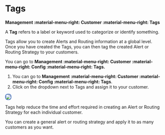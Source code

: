 # Tags  

**Management :material-menu-right: Customer :material-menu-right: Tags**

A **Tag** refers to a label or keyword used to categorize or identify something.

Tags allow you to create Alerts and Routing information at a global level. Once you have created the Tags, you can then tag the created Alert or Routing Strategy to your customers.

You can go to **Management :material-menu-right: Customer :material-menu-right: Config :material-menu-right: Tags.**

1. You can go to **Management :material-menu-right: Customer :material-menu-right: Config :material-menu-right: Tags**.
2. Click on the dropdown next to Tags and assign it to your customer.

<img src= "/customer/img/tags.png" style="border: 2px solid #4472C4; border-radius: 8px;">

Tags help reduce the time and effort required in creating an Alert or Routing Strategy for each individual customer.

You can create a general alert or routing strategy and apply it to as many customers as you want.
